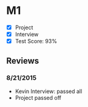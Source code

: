 # M1

- [x] Project
- [x] Interview
- [x] Test Score: 93%

## Reviews

### 8/21/2015

- Kevin Interview: passed all
- Project passed off
